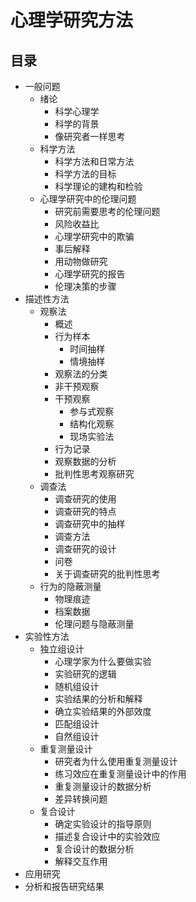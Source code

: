 # 心理学研究方法

## 目录

- 一般问题
    - 绪论
        - 科学心理学
        - 科学的背景
        - 像研究者一样思考
    - 科学方法
        - 科学方法和日常方法
        - 科学方法的目标
        - 科学理论的建构和检验
    - 心理学研究中的伦理问题
        - 研究前需要思考的伦理问题
        - 风险收益比
        - 心理学研究中的欺骗
        - 事后解释
        - 用动物做研究
        - 心理学研究的报告
        - 伦理决策的步骤
- 描述性方法
    - 观察法
        - 概述
        - 行为样本
            - 时间抽样
            - 情境抽样
        - 观察法的分类
        - 非干预观察
        - 干预观察
            - 参与式观察
            - 结构化观察
            - 现场实验法
        - 行为记录
        - 观察数据的分析
        - 批判性思考观察研究
    - 调查法
        - 调查研究的使用
        - 调查研究的特点
        - 调查研究中的抽样
        - 调查方法
        - 调查研究的设计
        - 问卷
        - 关于调查研究的批判性思考
    - 行为的隐蔽测量
        - 物理痕迹
        - 档案数据
        - 伦理问题与隐蔽测量
- 实验性方法
    - 独立组设计
        - 心理学家为什么要做实验
        - 实验研究的逻辑
        - 随机组设计
        - 实验结果的分析和解释
        - 确立实验结果的外部效度
        - 匹配组设计
        - 自然组设计
    - 重复测量设计
        - 研究者为什么使用重复测量设计
        - 练习效应在重复测量设计中的作用
        - 重复测量设计的数据分析
        - 差异转换问题
    - 复合设计
        - 确定实验设计的指导原则
        - 描述复合设计中的实验效应
        - 复合设计的数据分析
        - 解释交互作用
- 应用研究
- 分析和报告研究结果
